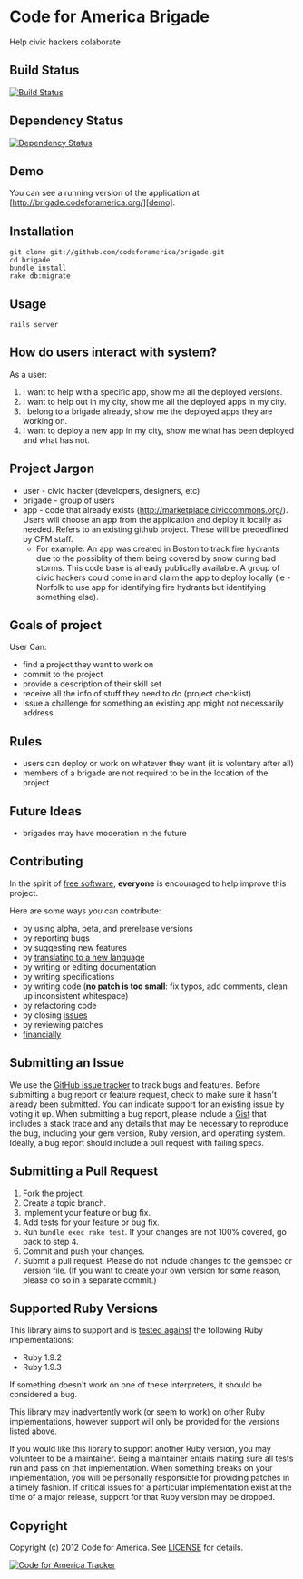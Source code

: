 # Code for America Brigade
Help civic hackers colaborate


## <a name="build"></a>Build Status
[![Build Status](https://secure.travis-ci.org/codeforamerica/brigade.png?branch=master)][travis]

[travis]: http://travis-ci.org/codeforamerica/brigade

## <a name="dependencies"></a>Dependency Status
[![Dependency Status](https://gemnasium.com/codeforamerica/brigade.png?travis)][gemnasium]

[gemnasium]: https://gemnasium.com/codeforamerica/brigade

## <a name="demo"></a>Demo
You can see a running version of the application at
[http://brigade.codeforamerica.org/][demo].

[demo]: http://brigade.codeforamerica.org/

## <a name="installation"></a>Installation
    git clone git://github.com/codeforamerica/brigade.git
    cd brigade
    bundle install
    rake db:migrate

## <a name="usage"></a>Usage
    rails server


How do users interact with system?
----------------------------------
As a user:

1. I want to help with a specific app, show me all the deployed versions.
2. I want to help out in my city, show me all the deployed apps in my city.
3. I belong to a brigade already, show me the deployed apps they are working on.
4. I want to deploy a new app in my city, show me what has been deployed and what has not.

Project Jargon
--------------
- user - civic hacker (developers, designers, etc)
- brigade - group of users
- app - code that already exists (http://marketplace.civiccommons.org/). Users will choose an app from the application and deploy it locally as needed. Refers to an existing github project. These will be prededfined by CFM staff.
  * For example: An app was created in Boston to track fire hydrants due to the possiblity of them being covered by snow during bad storms. This code base is already publically available. A group of civic hackers could come in and claim the app to deploy locally (ie - Norfolk to use app for identifying fire hydrants but identifying something else).

Goals of project
----------------
User Can:

- find a project they want to work on
- commit to the project
- provide a description of their skill set
- receive all the info of stuff they need to do (project checklist)
- issue a challenge for something an existing app might not necessarily address

Rules
-----
- users can deploy or work on whatever they want (it is voluntary after all)
- members of a brigade are not required to be in the location of the project

Future Ideas
------------
- brigades may have moderation in the future

## <a name="contributing"></a>Contributing
In the spirit of [free software][free-sw], **everyone** is encouraged to help
improve this project.

[free-sw]: http://www.fsf.org/licensing/essays/free-sw.html

Here are some ways *you* can contribute:

* by using alpha, beta, and prerelease versions
* by reporting bugs
* by suggesting new features
* by [translating to a new language][locales]
* by writing or editing documentation
* by writing specifications
* by writing code (**no patch is too small**: fix typos, add comments, clean up
  inconsistent whitespace)
* by refactoring code
* by closing [issues][]
* by reviewing patches
* [financially][]

[locales]: https://github.com/codeforamerica/brigade/tree/master/config/locales
[issues]: https://github.com/codeforamerica/brigade/issues
[financially]: https://secure.codeforamerica.org/page/contribute

## <a name="issues"></a>Submitting an Issue
We use the [GitHub issue tracker][issues] to track bugs and features. Before
submitting a bug report or feature request, check to make sure it hasn't
already been submitted. You can indicate support for an existing issue by
voting it up. When submitting a bug report, please include a [Gist][] that
includes a stack trace and any details that may be necessary to reproduce the
bug, including your gem version, Ruby version, and operating system. Ideally, a
bug report should include a pull request with failing specs.

[gist]: https://gist.github.com/

## <a name="pulls"></a>Submitting a Pull Request
1. Fork the project.
2. Create a topic branch.
3. Implement your feature or bug fix.
4. Add tests for your feature or bug fix.
5. Run `bundle exec rake test`. If your changes are not 100% covered, go back
   to step 4.
6. Commit and push your changes.
7. Submit a pull request. Please do not include changes to the gemspec or
   version file. (If you want to create your own version for some reason,
   please do so in a separate commit.)

## <a name="versions"></a>Supported Ruby Versions
This library aims to support and is [tested against][travis] the following Ruby
implementations:

* Ruby 1.9.2
* Ruby 1.9.3


If something doesn't work on one of these interpreters, it should be considered
a bug.

This library may inadvertently work (or seem to work) on other Ruby
implementations, however support will only be provided for the versions listed
above.

If you would like this library to support another Ruby version, you may
volunteer to be a maintainer. Being a maintainer entails making sure all tests
run and pass on that implementation. When something breaks on your
implementation, you will be personally responsible for providing patches in a
timely fashion. If critical issues for a particular implementation exist at the
time of a major release, support for that Ruby version may be dropped.

## <a name="copyright"></a>Copyright
Copyright (c) 2012 Code for America. See [LICENSE][] for details.

[license]: https://github.com/codeforamerica/brigade/blob/master/LICENSE.mkd

[![Code for America Tracker](http://stats.codeforamerica.org/codeforamerica/brigade.png)][tracker]

[tracker]: http://stats.codeforamerica.org/projects/brigade

